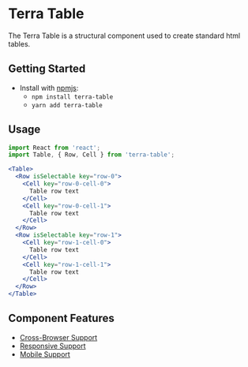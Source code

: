 # Terra Table

The Terra Table is a structural component used to create standard html tables.

## Getting Started

- Install with [npmjs](https://www.npmjs.com):
  - `npm install terra-table`
  - `yarn add terra-table`

## Usage

```jsx
import React from 'react';
import Table, { Row, Cell } from 'terra-table';

<Table>
  <Row isSelectable key="row-0">
    <Cell key="row-0-cell-0">
      Table row text
    </Cell>
    <Cell key="row-0-cell-1">
      Table row text
    </Cell>
  </Row>
  <Row isSelectable key="row-1">
    <Cell key="row-1-cell-0">
      Table row text
    </Cell>
    <Cell key="row-1-cell-1">
      Table row text
    </Cell>
  </Row>
</Table>
```

## Component Features
* [Cross-Browser Support](https://github.com/cerner/terra-ui/blob/master/src/terra-dev-site/contributing/ComponentStandards.e.contributing.md#cross-browser-support)
* [Responsive Support](https://github.com/cerner/terra-ui/blob/master/src/terra-dev-site/contributing/ComponentStandards.e.contributing.md#responsive-support)
* [Mobile Support](https://github.com/cerner/terra-ui/blob/master/src/terra-dev-site/contributing/ComponentStandards.e.contributing.md#mobile-support)
